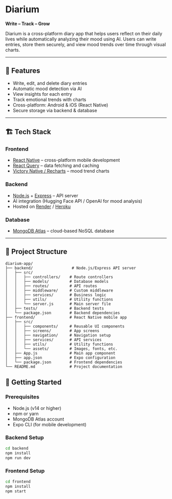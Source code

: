 # Diarium

**Write – Track – Grow**

Diarium is a cross-platform diary app that helps users reflect on their daily lives while automatically analyzing their mood using AI. Users can write entries, store them securely, and view mood trends over time through visual charts.

---

## 📌 Features
- Write, edit, and delete diary entries
- Automatic mood detection via AI
- View insights for each entry
- Track emotional trends with charts
- Cross-platform: Android & iOS (React Native)
- Secure storage via backend & database

---

## 🏗 Tech Stack

### Frontend
- [React Native](https://reactnative.dev/) – cross-platform mobile development  
- [React Query](https://tanstack.com/query) – data fetching and caching  
- [Victory Native / Recharts](https://formidable.com/open-source/victory/) – mood trend charts  

### Backend
- [Node.js](https://nodejs.org/) + [Express](https://expressjs.com/) – API server  
- AI integration (Hugging Face API / OpenAI for mood analysis)  
- Hosted on [Render](https://render.com/) / [Heroku](https://www.heroku.com/)  

### Database
- [MongoDB Atlas](https://www.mongodb.com/atlas) – cloud-based NoSQL database  

---

## 📂 Project Structure

```
diarium-app/
├── backend/                 # Node.js/Express API server
│   ├── src/
│   │   ├── controllers/    # Route controllers
│   │   ├── models/         # Database models
│   │   ├── routes/         # API routes
│   │   ├── middleware/     # Custom middleware
│   │   ├── services/       # Business logic
│   │   ├── utils/          # Utility functions
│   │   └── server.js       # Main server file
│   ├── tests/              # Backend tests
│   └── package.json        # Backend dependencies
├── frontend/               # React Native mobile app
│   ├── src/
│   │   ├── components/     # Reusable UI components
│   │   ├── screens/        # App screens
│   │   ├── navigation/     # Navigation setup
│   │   ├── services/       # API services
│   │   ├── utils/          # Utility functions
│   │   └── assets/         # Images, fonts, etc.
│   ├── App.js              # Main app component
│   ├── app.json            # Expo configuration
│   └── package.json        # Frontend dependencies
└── README.md               # Project documentation
```

## 🚀 Getting Started

### Prerequisites
- Node.js (v14 or higher)
- npm or yarn
- MongoDB Atlas account
- Expo CLI (for mobile development)

### Backend Setup
```bash
cd backend
npm install
npm run dev
```

### Frontend Setup
```bash
cd frontend
npm install
npm start
```
